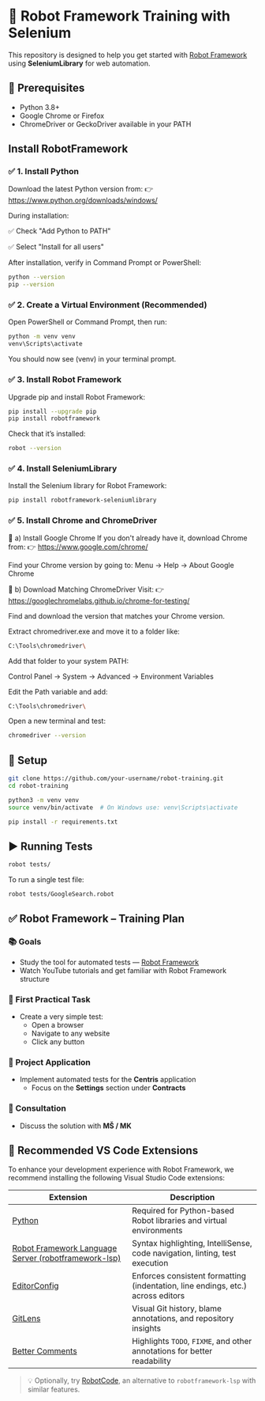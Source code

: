 # 🤖 Robot Framework Training with Selenium

This repository is designed to help you get started with [Robot Framework](https://robotframework.org/) using **SeleniumLibrary** for web automation.

## 🔧 Prerequisites

- Python 3.8+
- Google Chrome or Firefox
- ChromeDriver or GeckoDriver available in your PATH

## Install RobotFramework

### ✅ 1. Install Python

Download the latest Python version from:
👉 https://www.python.org/downloads/windows/

During installation:

✅ Check "Add Python to PATH"

✅ Select "Install for all users"

After installation, verify in Command Prompt or PowerShell:

```bash
python --version
pip --version
```

### ✅ 2. Create a Virtual Environment (Recommended)

Open PowerShell or Command Prompt, then run:

```bash
python -m venv venv
venv\Scripts\activate
```

You should now see (venv) in your terminal prompt.

### ✅ 3. Install Robot Framework

Upgrade pip and install Robot Framework:

```bash
pip install --upgrade pip
pip install robotframework
```

Check that it’s installed:

```bash
robot --version
```

### ✅ 4. Install SeleniumLibrary

Install the Selenium library for Robot Framework:

```bash
pip install robotframework-seleniumlibrary
```

### ✅ 5. Install Chrome and ChromeDriver

🔹 a) Install Google Chrome
If you don't already have it, download Chrome from:
👉 https://www.google.com/chrome/

Find your Chrome version by going to:
Menu → Help → About Google Chrome

🔹 b) Download Matching ChromeDriver
Visit:
👉 https://googlechromelabs.github.io/chrome-for-testing/

Find and download the version that matches your Chrome version.

Extract chromedriver.exe and move it to a folder like:

```bash
C:\Tools\chromedriver\
```

Add that folder to your system PATH:

Control Panel → System → Advanced → Environment Variables

Edit the Path variable and add:

```bash
C:\Tools\chromedriver\
```

Open a new terminal and test:

```bash
chromedriver --version
```

## 🚀 Setup

```bash
git clone https://github.com/your-username/robot-training.git
cd robot-training

python3 -m venv venv
source venv/bin/activate  # On Windows use: venv\Scripts\activate

pip install -r requirements.txt
```

## ▶️ Running Tests

```bash
robot tests/
```

To run a single test file:

```bash
robot tests/GoogleSearch.robot
```

## ✅ Robot Framework – Training Plan

### 📚 Goals

- Study the tool for automated tests — [Robot Framework](https://robotframework.org/)
- Watch YouTube tutorials and get familiar with Robot Framework structure

### 🧪 First Practical Task

- Create a very simple test:
  - Open a browser
  - Navigate to any website
  - Click any button

### 🧩 Project Application

- Implement automated tests for the **Centris** application
  - Focus on the **Settings** section under **Contracts**

### 🤝 Consultation

- Discuss the solution with **MŠ / MK**

## 🧩 Recommended VS Code Extensions

To enhance your development experience with Robot Framework, we recommend installing the following Visual Studio Code extensions:

| Extension                                                                                                                               | Description                                                                     |
| --------------------------------------------------------------------------------------------------------------------------------------- | ------------------------------------------------------------------------------- |
| [Python](https://marketplace.visualstudio.com/items?itemName=ms-python.python)                                                          | Required for Python-based Robot libraries and virtual environments              |
| [Robot Framework Language Server (robotframework-lsp)](https://marketplace.visualstudio.com/items?itemName=robocorp.robotframework-lsp) | Syntax highlighting, IntelliSense, code navigation, linting, test execution     |
| [EditorConfig](https://marketplace.visualstudio.com/items?itemName=EditorConfig.EditorConfig)                                           | Enforces consistent formatting (indentation, line endings, etc.) across editors |
| [GitLens](https://marketplace.visualstudio.com/items?itemName=eamodio.gitlens)                                                          | Visual Git history, blame annotations, and repository insights                  |
| [Better Comments](https://marketplace.visualstudio.com/items?itemName=aaron-bond.better-comments)                                       | Highlights `TODO`, `FIXME`, and other annotations for better readability        |

> 💡 Optionally, try [RobotCode](https://marketplace.visualstudio.com/items?itemName=tomiturtiainen.rf-intellisense), an alternative to `robotframework-lsp` with similar features.

